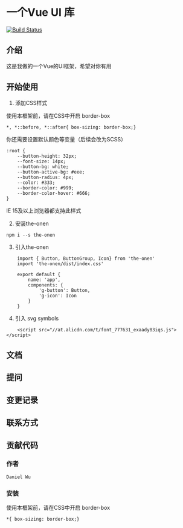 # 一个Vue UI 库

[![Build Status](https://www.travis-ci.org/HermesWu/the-one.svg?branch=master)](https://www.travis-ci.org/HermesWu/the-one)

## 介绍

这是我做的一个Vue的UI框架，希望对你有用

## 开始使用

1. 添加CSS样式

使用本框架前，请在CSS中开启 border-box

```
*, *::before, *::after{ box-sizing: border-box;}
```
你还需要设置默认颜色等变量（后续会改为SCSS）

```
:root {
    --button-height: 32px;
    --font-size: 14px;
    --button-bg: white;
    --button-active-bg: #eee;
    --button-radius: 4px;
    --color: #333;
    --border-color: #999;
    --border-color-hover: #666;
}
```
IE 15及以上浏览器都支持此样式

2. 安装the-onen

```
npm i --s the-onen
```

3. 引入the-onen
```
    import { Button, ButtonGroup, Icon} from 'the-onen'
    import 'the-onen/dist/index.css'
    
    export default {
        name: 'app',
        components: {
            'g-button': Button,
            'g-icon': Icon
        }
    }
```
4. 引入 svg symbols
```
    <script src="//at.alicdn.com/t/font_777631_exaady83iqs.js"></script>
```


## 文档

## 提问

## 变更记录

## 联系方式

## 贡献代码
### 作者

    Daniel Wu
    
### 安装

使用本框架前，请在CSS中开启 border-box

```
*{ box-sizing: border-box;}
```

    
   
